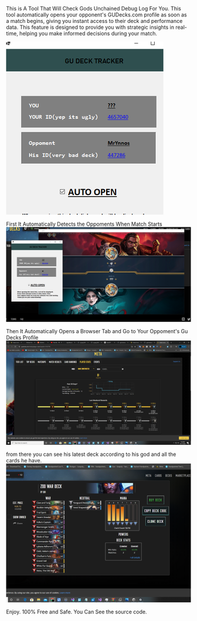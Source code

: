 This is A Tool That Will Check Gods Unchained Debug Log For You.
This tool automatically opens your opponent's GUDecks.com profile as soon as a match begins, giving you instant access to their deck and performance data. This feature is designed to provide you with strategic insights in real-time, helping you make informed decisions during your match.





![Screenshot of the tool](./ss.png)


First It Automatically Detects the Oppoments When Match Starts
![Screenshot of the tool](./s1.png)


Then It Automatically Opens a Browser Tab and Go to Your Oppoment's Gu Decks Profile
![Screenshot of the tool](./s2.png)

from there you can see his latest deck according to his god and all the cards he have.
![Screenshot of the tool](./s3.png)


Enjoy. 100% Free and Safe. You Can See the source code.
